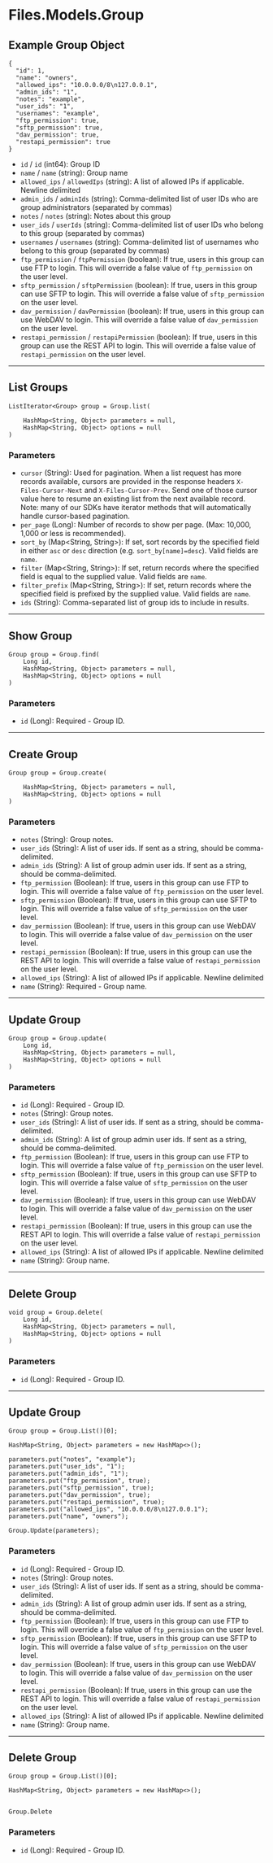 # Files.Models.Group

## Example Group Object

```
{
  "id": 1,
  "name": "owners",
  "allowed_ips": "10.0.0.0/8\n127.0.0.1",
  "admin_ids": "1",
  "notes": "example",
  "user_ids": "1",
  "usernames": "example",
  "ftp_permission": true,
  "sftp_permission": true,
  "dav_permission": true,
  "restapi_permission": true
}
```

* `id` / `id`  (int64): Group ID
* `name` / `name`  (string): Group name
* `allowed_ips` / `allowedIps`  (string): A list of allowed IPs if applicable.  Newline delimited
* `admin_ids` / `adminIds`  (string): Comma-delimited list of user IDs who are group administrators (separated by commas)
* `notes` / `notes`  (string): Notes about this group
* `user_ids` / `userIds`  (string): Comma-delimited list of user IDs who belong to this group (separated by commas)
* `usernames` / `usernames`  (string): Comma-delimited list of usernames who belong to this group (separated by commas)
* `ftp_permission` / `ftpPermission`  (boolean): If true, users in this group can use FTP to login.  This will override a false value of `ftp_permission` on the user level.
* `sftp_permission` / `sftpPermission`  (boolean): If true, users in this group can use SFTP to login.  This will override a false value of `sftp_permission` on the user level.
* `dav_permission` / `davPermission`  (boolean): If true, users in this group can use WebDAV to login.  This will override a false value of `dav_permission` on the user level.
* `restapi_permission` / `restapiPermission`  (boolean): If true, users in this group can use the REST API to login.  This will override a false value of `restapi_permission` on the user level.


---

## List Groups

```
ListIterator<Group> group = Group.list(
    
    HashMap<String, Object> parameters = null,
    HashMap<String, Object> options = null
)
```

### Parameters

* `cursor` (String): Used for pagination.  When a list request has more records available, cursors are provided in the response headers `X-Files-Cursor-Next` and `X-Files-Cursor-Prev`.  Send one of those cursor value here to resume an existing list from the next available record.  Note: many of our SDKs have iterator methods that will automatically handle cursor-based pagination.
* `per_page` (Long): Number of records to show per page.  (Max: 10,000, 1,000 or less is recommended).
* `sort_by` (Map<String, String>): If set, sort records by the specified field in either `asc` or `desc` direction (e.g. `sort_by[name]=desc`). Valid fields are `name`.
* `filter` (Map<String, String>): If set, return records where the specified field is equal to the supplied value. Valid fields are `name`.
* `filter_prefix` (Map<String, String>): If set, return records where the specified field is prefixed by the supplied value. Valid fields are `name`.
* `ids` (String): Comma-separated list of group ids to include in results.


---

## Show Group

```
Group group = Group.find(
    Long id, 
    HashMap<String, Object> parameters = null,
    HashMap<String, Object> options = null
)
```

### Parameters

* `id` (Long): Required - Group ID.


---

## Create Group

```
Group group = Group.create(
    
    HashMap<String, Object> parameters = null,
    HashMap<String, Object> options = null
)
```

### Parameters

* `notes` (String): Group notes.
* `user_ids` (String): A list of user ids. If sent as a string, should be comma-delimited.
* `admin_ids` (String): A list of group admin user ids. If sent as a string, should be comma-delimited.
* `ftp_permission` (Boolean): If true, users in this group can use FTP to login.  This will override a false value of `ftp_permission` on the user level.
* `sftp_permission` (Boolean): If true, users in this group can use SFTP to login.  This will override a false value of `sftp_permission` on the user level.
* `dav_permission` (Boolean): If true, users in this group can use WebDAV to login.  This will override a false value of `dav_permission` on the user level.
* `restapi_permission` (Boolean): If true, users in this group can use the REST API to login.  This will override a false value of `restapi_permission` on the user level.
* `allowed_ips` (String): A list of allowed IPs if applicable.  Newline delimited
* `name` (String): Required - Group name.


---

## Update Group

```
Group group = Group.update(
    Long id, 
    HashMap<String, Object> parameters = null,
    HashMap<String, Object> options = null
)
```

### Parameters

* `id` (Long): Required - Group ID.
* `notes` (String): Group notes.
* `user_ids` (String): A list of user ids. If sent as a string, should be comma-delimited.
* `admin_ids` (String): A list of group admin user ids. If sent as a string, should be comma-delimited.
* `ftp_permission` (Boolean): If true, users in this group can use FTP to login.  This will override a false value of `ftp_permission` on the user level.
* `sftp_permission` (Boolean): If true, users in this group can use SFTP to login.  This will override a false value of `sftp_permission` on the user level.
* `dav_permission` (Boolean): If true, users in this group can use WebDAV to login.  This will override a false value of `dav_permission` on the user level.
* `restapi_permission` (Boolean): If true, users in this group can use the REST API to login.  This will override a false value of `restapi_permission` on the user level.
* `allowed_ips` (String): A list of allowed IPs if applicable.  Newline delimited
* `name` (String): Group name.


---

## Delete Group

```
void group = Group.delete(
    Long id, 
    HashMap<String, Object> parameters = null,
    HashMap<String, Object> options = null
)
```

### Parameters

* `id` (Long): Required - Group ID.


---

## Update Group

```
Group group = Group.List()[0];

HashMap<String, Object> parameters = new HashMap<>();

parameters.put("notes", "example");
parameters.put("user_ids", "1");
parameters.put("admin_ids", "1");
parameters.put("ftp_permission", true);
parameters.put("sftp_permission", true);
parameters.put("dav_permission", true);
parameters.put("restapi_permission", true);
parameters.put("allowed_ips", "10.0.0.0/8\n127.0.0.1");
parameters.put("name", "owners");

Group.Update(parameters);
```

### Parameters

* `id` (Long): Required - Group ID.
* `notes` (String): Group notes.
* `user_ids` (String): A list of user ids. If sent as a string, should be comma-delimited.
* `admin_ids` (String): A list of group admin user ids. If sent as a string, should be comma-delimited.
* `ftp_permission` (Boolean): If true, users in this group can use FTP to login.  This will override a false value of `ftp_permission` on the user level.
* `sftp_permission` (Boolean): If true, users in this group can use SFTP to login.  This will override a false value of `sftp_permission` on the user level.
* `dav_permission` (Boolean): If true, users in this group can use WebDAV to login.  This will override a false value of `dav_permission` on the user level.
* `restapi_permission` (Boolean): If true, users in this group can use the REST API to login.  This will override a false value of `restapi_permission` on the user level.
* `allowed_ips` (String): A list of allowed IPs if applicable.  Newline delimited
* `name` (String): Group name.


---

## Delete Group

```
Group group = Group.List()[0];

HashMap<String, Object> parameters = new HashMap<>();


Group.Delete
```

### Parameters

* `id` (Long): Required - Group ID.
